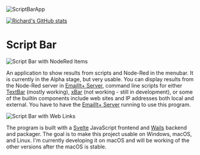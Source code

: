 ![ScriptBarApp](https://socialify.git.ci/raguay/scriptbarapp/image?description=1&font=Raleway&forks=1&issues=1&language=1&owner=1&pattern=Circuit%20Board&pulls=1&stargazers=1&theme=Dark)

[![Richard's GitHub stats](https://github-readme-stats.vercel.app/api?username=raguay)](https://github.com/anuraghazra/github-readme-stats)

# Script Bar

![Script Bar with NodeRed Items](https://github.com/raguay/ScriptBarApp/tmp/ScriptBar1.png)

An application to show results from scripts and Node-Red in the menubar. It is currently in the Alpha stage, but very usable. You can display results from the Node-Red server in [EmailIt+ Server](https://github.com/raguay/EmailItServer), command line scripts for either [TextBar](http://richsomerfield.com/apps/textbar/) (mostly working), [xBar](https://github.com/matryer/xbar) (not working - still in development), or some of the builtin components include web sites and IP addresses both local and external. You have to have the [EmailIt+ Server](https://github.com/raguay/EmailItServer) running to use this program.

![Script Bar with Web Links](https://github.com/raguay/ScriptBarApp/tmp/ScriptBar2.png)

The program is built with a [Svelte](https://svelte.dev/) JavaScript frontend and [Wails](https://wails.app/) backend and packager. The goal is to make this project usable on Windows, macOS, and Linux. I'm currently developing it on macOS and will be working of the other versions after the macOS is stable. 
